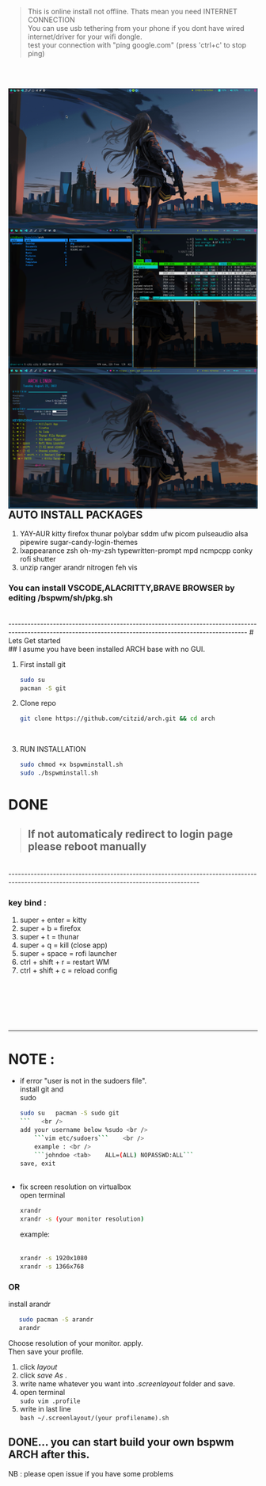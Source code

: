 > This is online install not offline. Thats mean you need INTERNET CONNECTION <br />
> You can use usb tethering from your phone if you dont have wired internet/driver for your wifi dongle. <br />
> test your connection with "ping google.com" (press 'ctrl+c' to stop ping) <br />
<br />
<br />

<img src="https://github.com/citzid/arch/blob/main/bspwm/ksnip_20220822-103319.png"
     alt="citz arch"
     title="citz arch SCREENSHOT"
     style="float: left; margin-right: 10px;" />
     
<img src="https://github.com/citzid/arch/blob/main/bspwm/kitty.png"
     alt="citz arch"
     title="citz arch kitty"
     style="float: left; margin-right: 10px;" />
     
<img src="https://github.com/citzid/arch/blob/main/bspwm/conky.png"
     alt="citz arch"
     title="citz arch conky"
     style="float: left; margin-right: 10px;" />

     
<br />
<br />

---------------------------------------------------------------------------------------------------------------------------------------------------------
## AUTO INSTALL PACKAGES
  1. YAY-AUR kitty firefox thunar polybar sddm ufw picom pulseaudio alsa pipewire sugar-candy-login-themes
  2. lxappearance zsh oh-my-zsh typewritten-prompt mpd ncmpcpp conky rofi shutter
  3. unzip ranger arandr nitrogen feh vis
### You can install VSCODE,ALACRITTY,BRAVE BROWSER by editing /bspwm/sh/pkg.sh

<br />
---------------------------------------------------------------------------------------------------------------------------------------------------------
# Lets Get started<br />
## I asume you have been installed ARCH base with no GUI.<br />

1. First install git
      ```bash
      sudo su
      pacman -S git
      ```

2. Clone repo <br />
      ```bash
      git clone https://github.com/citzid/arch.git && cd arch
      ```
   <br />
3. RUN INSTALLATION <br />
      ```bash
      sudo chmod +x bspwminstall.sh
      sudo ./bspwminstall.sh
      ```

# DONE 
> ## If not automaticaly redirect to login page please reboot manually


<br />
------------------------------------------------------------------------------------------------------------------------------------------

### key bind : 
1. super + enter = kitty <br />
2. super + b = firefox <br />
3. super + t = thunar <br />
4. super + q = kill (close app) <br />
5. super + space = rofi launcher <br />
6. ctrl + shift + r = restart WM <br />
7. ctrl + shift + c = reload config<br /><br /><br />




<br /><br /><br />

---------------------------------------------------------------------------------------------------------------------------------------------------------
# NOTE : 

 - if error "user is not in the sudoers file". <br /> 
   install git and   
   sudo<br /> 
     ```bash
     sudo su   pacman -S sudo git
     ```   <br /> 
   add your username below %sudo <br />  
         ```vim etc/sudoers```    <br />
         example : <br />   
         ```johndoe <tab>    ALL=(ALL) NOPASSWD:ALL```   
   save, exit  
         
 - fix screen resolution on virtualbox <br />   open terminal   <br /> 
   ```bash
   xrandr   
   xrandr -s (your monitor resolution)
   ```
   example:<br /> 	
   ```bash
   
   xrandr -s 1920x1080 	         
   xrandr -s 1366x768

    ```

     
### OR

install arandr <br />

```bash
   sudo pacman -S arandr
   arandr
```

Choose resolution of your monitor. apply.<br />
Then save your profile. <br /> 
1. click _layout_<br /> 
2. click _save As_ . 
3. write name whatever you want into _.screenlayout_ folder and save.
4. open terminal <br />
```sudo vim .profile```
5. write in last line <br />
```bash ~/.screenlayout/(your profilename).sh```

DONE... you can start build your own bspwm ARCH after this.<br />
---------------------------------------------------------------------------------------------------------------------------------------------------------

NB : please open issue if you have some problems
